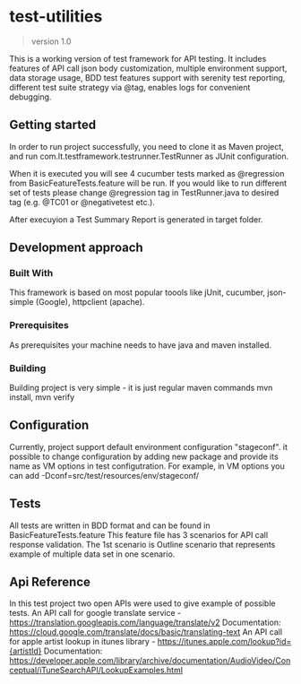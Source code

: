 # test-utilities  
> version 1.0

This is a working version of test framework for API testing.
It includes features of API call json body customization, multiple environment support, data storage usage, 
BDD test features support with serenity test reporting, different test suite strategy via @tag, enables logs for convenient debugging. 

## Getting started

In order to run project successfully, you need to clone it as Maven project,
and run com.lt.testframework.testrunner.TestRunner as JUnit configuration.   

When it is executed you will see 4 cucumber tests marked as @regression from BasicFeatureTests.feature will be run. 
If you would like to run different set of tests please change @regression tag in TestRunner.java to desired tag (e.g. @TC01 or @negativetest etc.).

After execuyion a Test Summary Report is generated in target folder.  

## Development approach

### Built With
This framework is based on most popular toools like jUnit, cucumber, json-simple (Google), httpclient (apache). 

### Prerequisites
As prerequisites your machine needs to have java and maven installed.

### Building
Building project is very simple - it is just regular maven commands mvn install, mvn verify

## Configuration
Currently, project support default environment configuration "stageconf".
it possible to change configuration by adding new package and provide its name as VM options in test configutration. 
For example, in VM options you can add -Dconf=src/test/resources/env/stageconf/

## Tests
All tests are written in BDD format and can be found in BasicFeatureTests.feature
This feature file has 3 scenarios for API call response validation.
The 1st scenario is Outline scenario that represents example of multiple data set in one scenario.  

## Api Reference
In this test project two open APIs were used to give example of possible tests.
An API call for google translate service  - https://translation.googleapis.com/language/translate/v2
Documentation: https://cloud.google.com/translate/docs/basic/translating-text
An API call for apple artist lookup in itunes library - https://itunes.apple.com/lookup?id={artistId}
Documentation: https://developer.apple.com/library/archive/documentation/AudioVideo/Conceptual/iTuneSearchAPI/LookupExamples.html